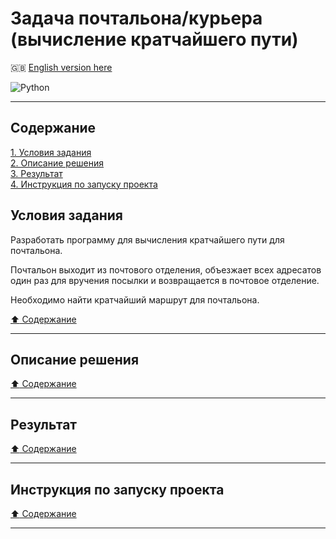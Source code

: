 # Задача почтальона/курьера (вычисление кратчайшего пути) #

:gb: [English version here](README.md)

![Python](https://img.shields.io/badge/python-3670A0?style=plastic&logo=python&logoColor=ffdd54)

----

## Содержание ##

[1. Условия задания](#условия-задания)    
[2. Описание решения](#описание-решения)    
[3. Результат](#результат)    
[4. Инструкция по запуску проекта](#инструкция-по-запуску-проекта)    

## Условия задания ##

Разработать программу для вычисления кратчайшего пути для почтальона.

Почтальон выходит из почтового отделения, объезжает всех адресатов один раз для
вручения посылки и возвращается в почтовое отделение.

Необходимо найти кратчайший маршрут для почтальона.

[:arrow_up: Содержание](#содержание)

----

## Описание решения ##

[:arrow_up: Содержание](#содержание)

----

## Результат ##

[:arrow_up: Содержание](#содержание)

----

## Инструкция по запуску проекта ##

[:arrow_up: Содержание](#содержание)

----
